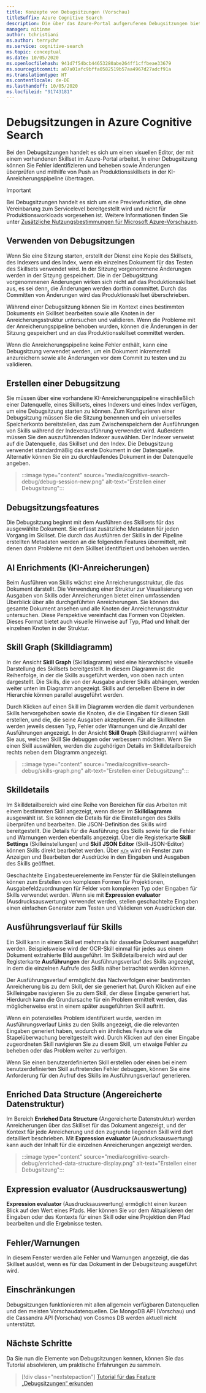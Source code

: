 ```yaml
---
title: Konzepte von Debugsitzungen (Vorschau)
titleSuffix: Azure Cognitive Search
description: Die über das Azure-Portal aufgerufenen Debugsitzungen bieten eine IDE-ähnliche Umgebung, in der Sie Fehler identifizieren und beheben sowie Änderungen überprüfen und mithilfe von Push an Skillsets in der KI-Anreicherungspipeline übertragen können. Die Debugsitzungen befinden sich in der Vorschauphase.
manager: nitinme
author: tchristiani
ms.author: terrychr
ms.service: cognitive-search
ms.topic: conceptual
ms.date: 10/05/2020
ms.openlocfilehash: 941d7f54bcb44653280abe264ff1cffbeae33679
ms.sourcegitcommit: a07a01afc9bffa0582519b57aa4967d27adcf91a
ms.translationtype: HT
ms.contentlocale: de-DE
ms.lasthandoff: 10/05/2020
ms.locfileid: "91743181"
---
```

# <a name="debug-sessions-in-azure-cognitive-search"></a>Debugsitzungen in Azure Cognitive Search

Bei den Debugsitzungen handelt es sich um einen visuellen Editor, der mit einem vorhandenen Skillset im Azure-Portal arbeitet. In einer Debugsitzung können Sie Fehler identifizieren und beheben sowie Änderungen überprüfen und mithilfe von Push an Produktionsskillsets in der KI-Anreicherungspipeline übertragen.

> [!Important]
> Bei Debugsitzungen handelt es sich um eine Previewfunktion, die ohne Vereinbarung zum Servicelevel bereitgestellt wird und nicht für Produktionsworkloads vorgesehen ist. Weitere Informationen finden Sie unter [Zusätzliche Nutzungsbestimmungen für Microsoft Azure-Vorschauen](https://azure.microsoft.com/support/legal/preview-supplemental-terms/).
>

## <a name="using-debug-sessions"></a>Verwenden von Debugsitzungen

Wenn Sie eine Sitzung starten, erstellt der Dienst eine Kopie des Skillsets, des Indexers und des Index, wenn ein einzelnes Dokument für das Testen des Skillsets verwendet wird. In der Sitzung vorgenommene Änderungen werden in der Sitzung gespeichert. Die in der Debugsitzung vorgenommenen Änderungen wirken sich nicht auf das Produktionsskillset aus, es sei denn, die Änderungen werden dorthin committet. Durch das Committen von Änderungen wird das Produktionsskillset überschrieben.

Während einer Debugsitzung können Sie im Kontext eines bestimmten Dokuments ein Skillset bearbeiten sowie alle Knoten in der Anreicherungsstruktur untersuchen und validieren. Wenn die Probleme mit der Anreicherungspipeline behoben wurden, können die Änderungen in der Sitzung gespeichert und an das Produktionsskillset committet werden. 

Wenn die Anreicherungspipeline keine Fehler enthält, kann eine Debugsitzung verwendet werden, um ein Dokument inkrementell anzureichern sowie alle Änderungen vor dem Commit zu testen und zu validieren.

## <a name="creating-a-debug-session"></a>Erstellen einer Debugsitzung

Sie müssen über eine vorhandene KI-Anreicherungspipeline einschließlich einer Datenquelle, eines Skillsets, eines Indexers und eines Index verfügen, um eine Debugsitzung starten zu können. Zum Konfigurieren einer Debugsitzung müssen Sie die Sitzung benennen und ein universelles Speicherkonto bereitstellen, das zum Zwischenspeichern der Ausführungen von Skills während der Indexerausführung verwendet wird. Außerdem müssen Sie den auszuführenden Indexer auswählen. Der Indexer verweist auf die Datenquelle, das Skillset und den Index. Die Debugsitzung verwendet standardmäßig das erste Dokument in der Datenquelle. Alternativ können Sie ein zu durchlaufendes Dokument in der Datenquelle angeben.

> :::image type="content" source="media/cognitive-search-debug/debug-session-new.png" alt-text="Erstellen einer Debugsitzung":::

## <a name="debug-session-features"></a>Debugsitzungsfeatures

Die Debugsitzung beginnt mit dem Ausführen des Skillsets für das ausgewählte Dokument. Sie erfasst zusätzliche Metadaten für jeden Vorgang im Skillset. Die durch das Ausführen der Skills in der Pipeline erstellten Metadaten werden an die folgenden Features übermittelt, mit denen dann Probleme mit dem Skillset identifiziert und behoben werden.

## <a name="ai-enrichments"></a>AI Enrichments (KI-Anreicherungen)

Beim Ausführen von Skills wächst eine Anreicherungsstruktur, die das Dokument darstellt. Die Verwendung einer Struktur zur Visualisierung von Ausgaben von Skills oder Anreicherungen bietet einen umfassenden Überblick über alle durchgeführten Anreicherungen. Sie können das gesamte Dokument ansehen und alle Knoten der Anreicherungsstruktur untersuchen. Diese Perspektive vereinfacht das Formen von Objekten. Dieses Format bietet auch visuelle Hinweise auf Typ, Pfad und Inhalt der einzelnen Knoten in der Struktur.

## <a name="skill-graph"></a>Skill Graph (Skilldiagramm)

In der Ansicht **Skill Graph** (Skilldiagramm) wird eine hierarchische visuelle Darstellung des Skillsets bereitgestellt. In diesem Diagramm ist die Reihenfolge, in der die Skills ausgeführt werden, von oben nach unten dargestellt. Die Skills, die von der Ausgabe anderer Skills abhängen, werden weiter unten im Diagramm angezeigt. Skills auf derselben Ebene in der Hierarchie können parallel ausgeführt werden. 

Durch Klicken auf einen Skill im Diagramm werden die damit verbundenen Skills hervorgehoben sowie die Knoten, die die Eingaben für diesen Skill erstellen, und die, die seine Ausgaben akzeptieren. Für alle Skillknoten werden jeweils dessen Typ, Fehler oder Warnungen und die Anzahl der Ausführungen angezeigt. In der Ansicht **Skill Graph** (Skilldiagramm) wählen Sie aus, welchen Skill Sie debuggen oder verbessern möchten. Wenn Sie einen Skill auswählen, werden die zugehörigen Details im Skilldetailbereich rechts neben dem Diagramm angezeigt.

> :::image type="content" source="media/cognitive-search-debug/skills-graph.png" alt-text="Erstellen einer Debugsitzung":::

## <a name="skill-details"></a>Skilldetails

Im Skilldetailbereich wird eine Reihe von Bereichen für das Arbeiten mit einem bestimmten Skill angezeigt, wenn dieser im **Skilldiagramm** ausgewählt ist. Sie können die Details für die Einstellungen des Skills überprüfen und bearbeiten. Die JSON-Definition des Skills wird bereitgestellt. Die Details für die Ausführung des Skills sowie für die Fehler und Warnungen werden ebenfalls angezeigt. Über die Registerkarte **Skill Settings** (Skilleinstellungen) und **Skill JSON Editor** (Skill-JSON-Editor) können Skills direkt bearbeitet werden. Über [`</>`](#expression-evaluator) wird ein Fenster zum Anzeigen und Bearbeiten der Ausdrücke in den Eingaben und Ausgaben des Skills geöffnet.

Geschachtelte Eingabesteuerelemente im Fenster für die Skilleinstellungen können zum Erstellen von komplexen Formen für Projektionen, Ausgabefeldzuordnungen für Felder vom komplexen Typ oder Eingaben für Skills verwendet werden. Wenn sie mit **Expression evaluator** (Ausdrucksauswertung) verwendet werden, stellen geschachtelte Eingaben einen einfachen Generator zum Testen und Validieren von Ausdrücken dar.

## <a name="skill-execution-history"></a>Ausführungsverlauf für Skills

Ein Skill kann in einem Skillset mehrmals für dasselbe Dokument ausgeführt werden. Beispielsweise wird der OCR-Skill einmal für jedes aus einem Dokument extrahierte Bild ausgeführt. Im Skilldetailbereich wird auf der Registerkarte **Ausführungen** der Ausführungsverlauf des Skills angezeigt, in dem die einzelnen Aufrufe des Skills näher betrachtet werden können. 

Der Ausführungsverlauf ermöglicht das Nachverfolgen einer bestimmten Anreicherung bis zu dem Skill, der sie generiert hat. Durch Klicken auf eine Skilleingabe navigieren Sie zu dem Skill, der diese Eingabe generiert hat. Hierdurch kann die Grundursache für ein Problem ermittelt werden, das möglicherweise erst in einem später ausgeführten Skill auftritt. 

Wenn ein potenzielles Problem identifiziert wurde, werden im Ausführungsverlauf Links zu den Skills angezeigt, die die relevanten Eingaben generiert haben, wodurch ein ähnliches Feature wie die Stapelüberwachung bereitgestellt wird. Durch Klicken auf den einer Eingabe zugeordneten Skill navigieren Sie zu diesem Skill, um etwaige Fehler zu beheben oder das Problem weiter zu verfolgen.

Wenn Sie einen benutzerdefinierten Skill erstellen oder einen bei einem benutzerdefinierten Skill auftretenden Fehler debuggen, können Sie eine Anforderung für den Aufruf des Skills im Ausführungsverlauf generieren.

## <a name="enriched-data-structure"></a>Enriched Data Structure (Angereicherte Datenstruktur)

Im Bereich **Enriched Data Structure** (Angereicherte Datenstruktur) werden Anreicherungen über das Skillset für das Dokument angezeigt, und der Kontext für jede Anreicherung und den zugrunde liegenden Skill wird dort detailliert beschrieben. Mit **Expression evaluator** (Ausdrucksauswertung) kann auch der Inhalt für die einzelnen Anreicherungen angezeigt werden.

> :::image type="content" source="media/cognitive-search-debug/enriched-data-structure-display.png" alt-text="Erstellen einer Debugsitzung":::

## <a name="expression-evaluator"></a>Expression evaluator (Ausdrucksauswertung)

**Expression evaluator** (Ausdrucksauswertung) ermöglicht einen kurzen Blick auf den Wert eines Pfads. Hier können Sie vor dem Aktualisieren der Eingaben oder des Kontexts für einen Skill oder eine Projektion den Pfad bearbeiten und die Ergebnisse testen.

## <a name="errorswarnings"></a>Fehler/Warnungen

In diesem Fenster werden alle Fehler und Warnungen angezeigt, die das Skillset auslöst, wenn es für das Dokument in der Debugsitzung ausgeführt wird.

## <a name="limitations"></a>Einschränkungen

Debugsitzungen funktionieren mit allen allgemein verfügbaren Datenquellen und den meisten Vorschaudatenquellen. Die MongoDB API (Vorschau) und die Cassandra API (Vorschau) von Cosmos DB werden aktuell nicht unterstützt.

## <a name="next-steps"></a>Nächste Schritte

Da Sie nun die Elemente von Debugsitzungen kennen, können Sie das Tutorial absolvieren, um praktische Erfahrungen zu sammeln.

> [!div class="nextstepaction"]
> [Tutorial für das Feature „Debugsitzungen“ erkunden](./cognitive-search-tutorial-debug-sessions.md)